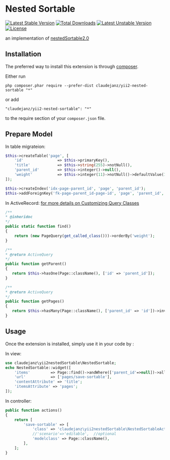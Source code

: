 Nested Sortable
===============

[![Latest Stable Version](https://poser.pugx.org/claudejanz/yii2-nested-sortable/v/stable.svg)](https://packagist.org/packages/claudejanz/yii2-nested-sortable) [![Total Downloads](https://poser.pugx.org/claudejanz/yii2-nested-sortable/downloads.svg)](https://packagist.org/packages/claudejanz/yii2-nested-sortable) [![Latest Unstable Version](https://poser.pugx.org/claudejanz/yii2-nested-sortable/v/unstable.svg)](https://packagist.org/packages/claudejanz/yii2-nested-sortable) [![License](https://poser.pugx.org/claudejanz/yii2-nested-sortable/license.svg)](https://packagist.org/packages/claudejanz/yii2-nested-sortable)


an implementation of [nestedSortable2.0](http://ilikenwf.github.io/example.html)


Installation
------------

The preferred way to install this extension is through [composer](http://getcomposer.org/download/).

Either run

```
php composer.phar require --prefer-dist claudejanz/yii2-nested-sortable "*"
```

or add

```
"claudejanz/yii2-nested-sortable": "*"
```

to the require section of your `composer.json` file.

Prepare Model
-------------

In table migrateion:
```php
$this->createTable('page', [
    'id'               => $this->primaryKey(),
    'title'            => $this->string(255)->notNull(),
    'parent_id'        => $this->integer()->null(),
    'weight'           => $this->integer(11)->notNull()->defaultValue(1),
]);

$this->createIndex('idx-page-parent_id', 'page', 'parent_id');
$this->addForeignKey('fk-page-parent_id-page-id', 'page', 'parent_id', 'page', 'id', 'SET NULL', 'CASCADE');
```

In ActiveRecord:
[for more details on Customizing Query Classes](http://www.yiiframework.com/doc-2.0/guide-db-active-record.html#customizing-query-classes)
```php
/**
* @inheridoc
*/
public static function find()
{
    return (new PageQuery(get_called_class()))->orderBy('weight');
}

/**
* @return ActiveQuery
*/
public function getParent()
{
   return $this->hasOne(Page::className(), ['id' => 'parent_id']);
}

/**
* @return ActiveQuery
*/
public function getPages()
{
   return $this->hasMany(Page::className(), ['parent_id' => 'id'])->inverseOf('parent');
}
```

Usage
-----

Once the extension is installed, simply use it in your code by  :

In view:
```php
use claudejanz\yii2nestedSortable\NestedSortable;
echo NestedSortable::widget([
    'items'         => Page::find()->andWhere(['parent_id'=>null])->all(),
    'url'           => ['pages/save-sortable'],
    'contentAttribute' => 'title';
    'itemsAttribute' => 'pages';
]);
```

In controller:
```php
public function actions()
{
    return [
        'save-sortable' => [
            'class' => 'claudejanz\yii2nestedSortable\NestedSortableAction',
            //'scenario'=>'editable',  //optional
            'modelclass' => Page::className(),
        ],
    ];
}
```
